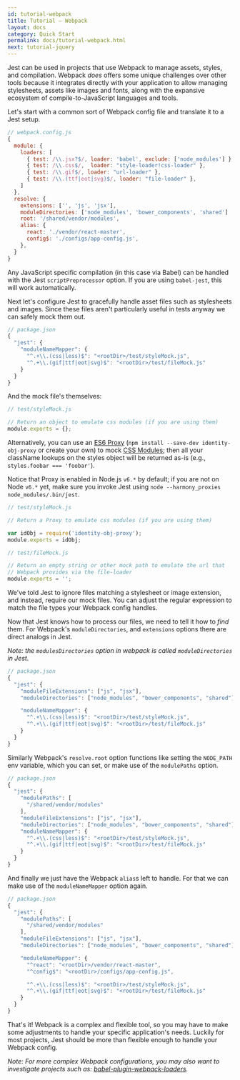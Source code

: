 ```yaml
---
id: tutorial-webpack
title: Tutorial – Webpack
layout: docs
category: Quick Start
permalink: docs/tutorial-webpack.html
next: tutorial-jquery
---
```


Jest can be used in projects that use Webpack to manage assets, styles, and compilation.
Webpack _does_ offers some unique challenges over other tools because it
integrates directly with your application to allow managing stylesheets,
assets like images and fonts, along with the expansive ecosystem of compile-to-JavaScript
languages and tools.

Let's start with a common sort of Webpack config file and translate it to a Jest setup.

```js
// webpack.config.js
{
  module: {
    loaders: [
      { test: /\\.jsx?$/, loader: 'babel', exclude: ['node_modules'] },
      { test: /\\.css$/,  loader: "style-loader!css-loader" },
      { test: /\\.gif$/, loader: "url-loader" },
      { test: /\\.(ttf|eot|svg)$/, loader: "file-loader" },
    ]
  },
  resolve: {
    extensions: ['', 'js', 'jsx'],
    moduleDirectories: ['node_modules', 'bower_components', 'shared']
    root: '/shared/vendor/modules',
    alias: {
      react: './vendor/react-master',
      config$: './configs/app-config.js',
    },
  }
}
```

Any JavaScript specific compilation (in this case via Babel) can be handled with the Jest
`scriptPreprocessor` option. If you are using `babel-jest`, this will work automatically.

Next let's configure Jest to gracefully handle asset files such as stylesheets and images.
Since these files aren't particularly useful in tests anyway we can safely mock them out.

```js
// package.json
{
  "jest": {
    "moduleNameMapper": {
      "^.+\\.(css|less)$": "<rootDir>/test/styleMock.js",    
      "^.+\\.(gif|ttf|eot|svg)$": "<rootDir>/test/fileMock.js"
    }
  }
}
```

And the mock file's themselves:

```js
// test/styleMock.js

// Return an object to emulate css modules (if you are using them)
module.exports = {};
```

Alternatively, you can use an [ES6 Proxy](https://github.com/keyanzhang/identity-obj-proxy)
(`npm install --save-dev identity-obj-proxy` or create your own) to mock [CSS Modules](https://github.com/css-modules/css-modules); then all your className
lookups on the styles object will be returned as-is (e.g., `styles.foobar === 'foobar'`).

Notice that Proxy is enabled in Node.js `v6.*` by default; if you are not on Node `v6.*` yet,
make sure you invoke Jest using `node --harmony_proxies node_modules/.bin/jest`.

```js
// test/styleMock.js

// Return a Proxy to emulate css modules (if you are using them)

var idObj = require('identity-obj-proxy');
module.exports = idObj;
```

```js
// test/fileMock.js

// Return an empty string or other mock path to emulate the url that
// Webpack provides via the file-loader
module.exports = '';
```

We've told Jest to ignore files matching a stylesheet or image extension, and instead,
require our mock files. You can adjust the regular expression to match the
file types your Webpack config handles.

Now that Jest knows how to process our files, we need to tell it how to _find_ them.
For Webpack's `moduleDirectories`, and `extensions` options there are direct analogs in Jest.

*Note: the `modulesDirectories` option in webpack is called `moduleDirectories` in Jest.*


```js
// package.json
{
  "jest": {
    "moduleFileExtensions": ["js", "jsx"],
    "moduleDirectories": ["node_modules", "bower_components", "shared"],

    "moduleNameMapper": {
      "^.+\\.(css|less)$": "<rootDir>/test/styleMock.js",    
      "^.+\\.(gif|ttf|eot|svg)$": "<rootDir>/test/fileMock.js"
    }
  }
}
```

Similarly Webpack's `resolve.root` option functions like setting the `NODE_PATH`
env variable, which you can set, or make use of the `modulePaths` option.

```js
// package.json
{
  "jest": {
    "modulePaths": [
      "/shared/vendor/modules"
    ],
    "moduleFileExtensions": ["js", "jsx"],
    "moduleDirectories": ["node_modules", "bower_components", "shared"],
    "moduleNameMapper": {
      "^.+\\.(css|less)$": "<rootDir>/test/styleMock.js",    
      "^.+\\.(gif|ttf|eot|svg)$": "<rootDir>/test/fileMock.js"
    }
  }
}
```

And finally we just have the Webpack `alias`s left to handle. For that we can make use
of the `moduleNameMapper` option again.

```js
// package.json
{
  "jest": {
    "modulePaths": [
      "/shared/vendor/modules"
    ],
    "moduleFileExtensions": ["js", "jsx"],
    "moduleDirectories": ["node_modules", "bower_components", "shared"],

    "moduleNameMapper": {
      "^react": "<rootDir>/vendor/react-master",
      "^config$": "<rootDir>/configs/app-config.js",

      "^.+\\.(css|less)$": "<rootDir>/test/styleMock.js",    
      "^.+\\.(gif|ttf|eot|svg)$": "<rootDir>/test/fileMock.js"
    }
  }
}
```

That's it! Webpack is a complex and flexible tool, so you may have to make some adjustments
to handle your specific application's needs. Luckily for most projects, Jest should be more than
flexible enough to handle your Webpack config.

*Note: For more complex Webpack configurations, you may also want to investigate
projects such as: [babel-plugin-webpack-loaders](https://github.com/istarkov/babel-plugin-webpack-loaders).*
